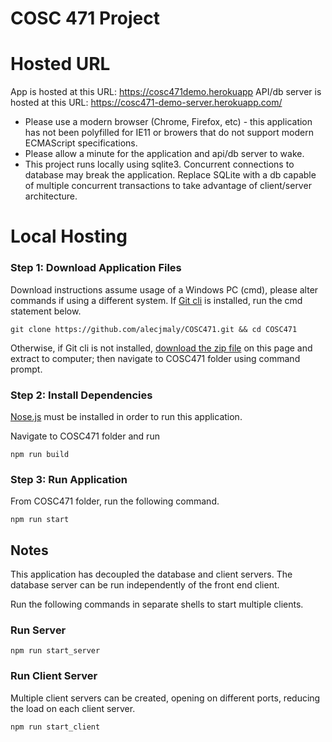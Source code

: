 # COSC 471 Project

# Hosted URL

App is hosted at this URL: https://cosc471demo.herokuapp
API/db server is hosted at this URL: https://cosc471-demo-server.herokuapp.com/
* Please use a modern browser (Chrome, Firefox, etc) - this application has not been polyfilled for IE11 or browers that do not support modern ECMAScript specifications.
* Please allow a minute for the application and api/db server to wake.
* This project runs locally using sqlite3. Concurrent connections to database may break the application. Replace SQLite with a db capable of multiple concurrent transactions to take advantage of client/server architecture. 




# Local Hosting
### Step 1: Download Application Files

Download instructions assume usage of a Windows PC (cmd), please alter commands if using a different system.
If [Git cli](https://git-scm.com/downloads) is installed, run the cmd statement below.

```
git clone https://github.com/alecjmaly/COSC471.git && cd COSC471
```

Otherwise, if Git cli is not installed, [download the zip file](https://github.com/alecjmaly/COSC471/archive/master.zip) on this page and extract to computer; then navigate to COSC471 folder using command prompt.



### Step 2: Install Dependencies

[Nose.js](https://nodejs.org/en/download/) must be installed  in order to run this application.

Navigate to COSC471 folder and run 

```
npm run build
```

### Step 3: Run Application

From COSC471 folder, run the following command.

```
npm run start
```

## Notes
This application has decoupled the database and client servers. The database server can be run independently of the front end client. 

Run the following commands in separate shells to start multiple clients.
### Run Server

```
npm run start_server
```

### Run Client Server

Multiple client servers can be created, opening on different ports, reducing the load on each client server. 
```
npm run start_client
```
